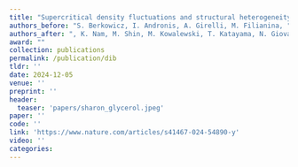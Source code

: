 ```yaml
---
title: "Supercritical density fluctuations and structural heterogeneity in supercooled water-glycerol microdroplets"
authors_before: "S. Berkowicz, I. Andronis, A. Girelli, M. Filianina, "
authors_after: ", K. Nam, M. Shin, M. Kowalewski, T. Katayama, N. Giovambattista, K. Hwan Kim, F. Perakis"
award: ""
collection: publications
permalink: /publication/dib
tldr: ''
date: 2024-12-05
venue: ''
preprint: ''
header: 
  teaser: 'papers/sharon_glycerol.jpeg'
paper: ''
code: '' 
link: 'https://www.nature.com/articles/s41467-024-54890-y'
video: ''
categories:
---
```

